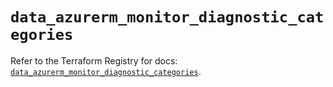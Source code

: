 # `data_azurerm_monitor_diagnostic_categories`

Refer to the Terraform Registry for docs: [`data_azurerm_monitor_diagnostic_categories`](https://registry.terraform.io/providers/hashicorp/azurerm/4.18.0/docs/data-sources/monitor_diagnostic_categories).
